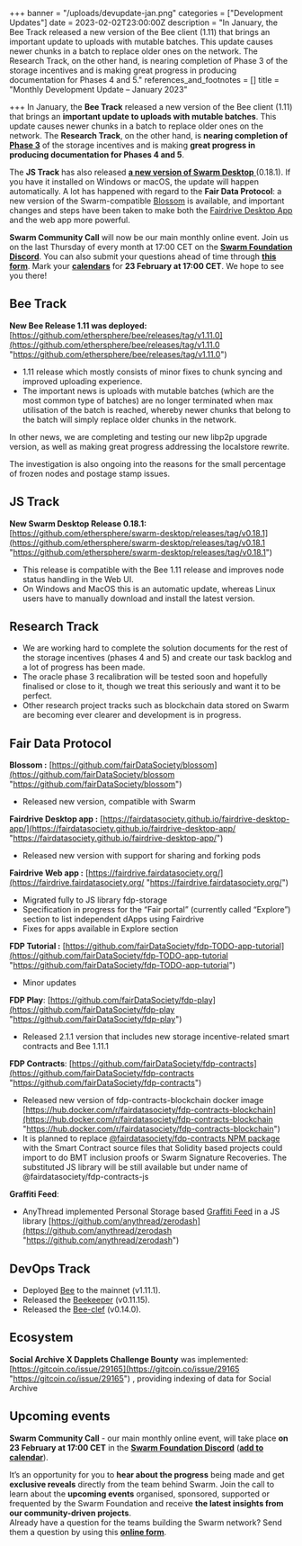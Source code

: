 +++
banner = "/uploads/devupdate-jan.png"
categories = ["Development Updates"]
date = 2023-02-02T23:00:00Z
description = "In January, the Bee Track released a new version of the Bee client (1.11) that brings an important update to uploads with mutable batches. This update causes newer chunks in a batch to replace older ones on the network. The Research Track, on the other hand, is nearing completion of Phase 3 of the storage incentives and is making great progress in producing documentation for Phases 4 and 5."
references_and_footnotes = []
title = "Monthly Development Update – January 2023"

+++
In January, the **Bee Track** released a new version of the Bee client (1.11) that brings an **important update to uploads with mutable batches**. This update causes newer chunks in a batch to replace older ones on the network. The **Research Track**, on the other hand, is **nearing completion of** [**Phase 3**](https://blog.ethswarm.org/foundation/2022/towards-the-world-computer.-the-swarm-network-upgrade-has-started./) of the storage incentives and is making **great progress in producing documentation for Phases 4 and 5**.

The **JS Track** has also released [**a new version of Swarm Desktop** ](https://www.ethswarm.org/build/desktop)(0.18.1). If you have it installed on Windows or macOS, the update will happen automatically. A lot has happened with regard to the **Fair Data Protocol**: a new version of the Swarm-compatible [Blossom](https://github.com/fairDataSociety/blossom) is available, and important changes and steps have been taken to make both the [Fairdrive Desktop App](https://fairdatasociety.github.io/fairdrive-desktop-app/) and the web app more powerful.

**Swarm Community Call** will now be our main monthly online event. Join us on the last Thursday of every month at 17:00 CET on the [**Swarm Foundation Discord**](https://discord.com/channels/799027393297514537/801438093927776286). You can also submit your questions ahead of time through [**this form**](https://airtable.com/shrBRyrMkXFsJvLS3). Mark your [**calendars**](https://www.addevent.com/event/Ui16058875) for **23 February at 17:00 CET**. We hope to see you there!

## Bee Track

**New Bee Release 1.11 was deployed:** [https://github.com/ethersphere/bee/releases/tag/v1.11.0](https://github.com/ethersphere/bee/releases/tag/v1.11.0 "https://github.com/ethersphere/bee/releases/tag/v1.11.0")

* 1.11 release which mostly consists of minor fixes to chunk syncing and improved uploading experience.
* The important news is uploads with mutable batches (which are the most common type of batches) are no longer terminated when max utilisation of the batch is reached, whereby newer chunks that belong to the batch will simply replace older chunks in the network.

In other news, we are completing and testing our new libp2p upgrade version, as well as making great progress addressing the localstore rewrite.

The investigation is also ongoing into the reasons for the small percentage of frozen nodes and postage stamp issues.

## JS Track

**New Swarm Desktop Release 0.18.1:** [https://github.com/ethersphere/swarm-desktop/releases/tag/v0.18.1](https://github.com/ethersphere/swarm-desktop/releases/tag/v0.18.1 "https://github.com/ethersphere/swarm-desktop/releases/tag/v0.18.1")

* This release is compatible with the Bee 1.11 release and improves node status handling in the Web UI.
* On Windows and MacOS this is an automatic update, whereas Linux users have to manually download and install the latest version.

## Research Track

* We are working hard to complete the solution documents for the rest of the storage incentives (phases 4 and 5) and create our task backlog and a lot of progress has been made.
* The oracle phase 3 recalibration will be tested soon and hopefully finalised or close to it, though we treat this seriously and want it to be perfect.
* Other research project tracks such as blockchain data stored on Swarm are becoming ever clearer and development is in progress.

## Fair Data Protocol

**Blossom :** [https://github.com/fairDataSociety/blossom](https://github.com/fairDataSociety/blossom "https://github.com/fairDataSociety/blossom")

* Released new version, compatible with Swarm

**Fairdrive Desktop app :** [https://fairdatasociety.github.io/fairdrive-desktop-app/](https://fairdatasociety.github.io/fairdrive-desktop-app/ "https://fairdatasociety.github.io/fairdrive-desktop-app/")

* Released new version with support for sharing and forking pods

**Fairdrive Web app :** [https://fairdrive.fairdatasociety.org/](https://fairdrive.fairdatasociety.org/ "https://fairdrive.fairdatasociety.org/")

* Migrated fully to JS library fdp-storage
* Specification in progress for the “Fair portal” (currently called “Explore”) section to list independent dApps using Fairdrive
* Fixes for apps available in Explore section

**FDP Tutorial :** [https://github.com/fairDataSociety/fdp-TODO-app-tutorial](https://github.com/fairDataSociety/fdp-TODO-app-tutorial "https://github.com/fairDataSociety/fdp-TODO-app-tutorial")

* Minor updates

**FDP Play**: [https://github.com/fairDataSociety/fdp-play](https://github.com/fairDataSociety/fdp-play "https://github.com/fairDataSociety/fdp-play")

* Released 2.1.1 version that includes new storage incentive-related smart contracts and Bee 1.11.1

**FDP Contracts**: [https://github.com/fairDataSociety/fdp-contracts](https://github.com/fairDataSociety/fdp-contracts "https://github.com/fairDataSociety/fdp-contracts")

* Released new version of fdp-contracts-blockchain docker image [https://hub.docker.com/r/fairdatasociety/fdp-contracts-blockchain](https://hub.docker.com/r/fairdatasociety/fdp-contracts-blockchain "https://hub.docker.com/r/fairdatasociety/fdp-contracts-blockchain")
* It is planned to replace [@fairdatasociety/fdp-contracts NPM package](https://www.npmjs.com/package/@fairdatasociety/fdp-contracts) with the Smart Contract source files that Solidity based projects could import to do BMT inclusion proofs or Swarm Signature Recoveries. The substituted JS library will be still available but under name of @fairdatasociety/fdp-contracts-js

**Graffiti Feed**:

* AnyThread implemented Personal Storage based [Graffiti Feed](https://github.com/fairDataSociety/FIPs/blob/master/text/0062-graffiti-feed.md) in a JS library [https://github.com/anythread/zerodash](https://github.com/anythread/zerodash "https://github.com/anythread/zerodash")

## DevOps Track

* Deployed [Bee](https://github.com/ethersphere/bee) to the mainnet (v1.11.1).
* Released the [Beekeeper](https://github.com/ethersphere/beekeeper) (v0.11.15).
* Released the [Bee-clef](https://github.com/ethersphere/bee-clef) (v0.14.0).

## Ecosystem

**Social Archive X Dapplets Challenge Bounty** was implemented: [https://gitcoin.co/issue/29165](https://gitcoin.co/issue/29165 "https://gitcoin.co/issue/29165") , providing indexing of data for Social Archive

## Upcoming events

**Swarm Community Call** - our main monthly online event, will take place **on 23 February at 17:00 CET** in the [**Swarm Foundation Discord**](https://discord.com/channels/799027393297514537/801438093927776286) ([**add to calendar**](https://www.addevent.com/event/Ui16058875)).

It’s an opportunity for you to **hear about the progress** being made and get **exclusive reveals** directly from the team behind Swarm. Join the call to learn about the **upcoming events** organised, sponsored, supported or frequented by the Swarm Foundation and receive **the latest insights from our community-driven projects**.  
Already have a question for the teams building the Swarm network? Send them a question by using this [**online form**](https://airtable.com/shrBRyrMkXFsJvLS3).